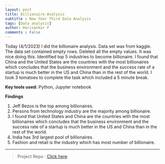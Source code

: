 ```yaml
---
layout: post
title: Billionaire Analysis
subtitle : New Year Third Data Analysis
tags: [Data analysis]
author: Harisankar P
comments : False
---
```


Today (4/1/2023) I did the billionaire analysis. Data set was from kaggle. The data set contained empty rows. Deleted all the empty values. It was nice doing this. Identified top 5 industries to become billionaire. I found that China and the United States are the countries with the most billionaires which concludes that the business environment and the success rate of a startup is much better in the US and China than in the rest of the world.
I took 3 tomatoes to complete the task which included a 5 minute break. 

**Key tools used:** Python, Jupyter notebook

**Findings**

1. Jeff Bezos is the top among billionaires.
2. Persons from technology industry are the majority among billionaire.
3. I found that United States and China are the countries with the most billionaires which concludes that the business environment and the success rate of a startup is much better in the US and China than in the rest of the world.
4. India has 3rd largest pool of billionaires.
5. Fashion and retail is the industry which has most number of billionaire.


---

> Project Repo : [Click here](https://github.com/harisankarp78/7-Days-of-Data-Analysis/blob/main/Billionaire%20analysis.ipynb)
  
